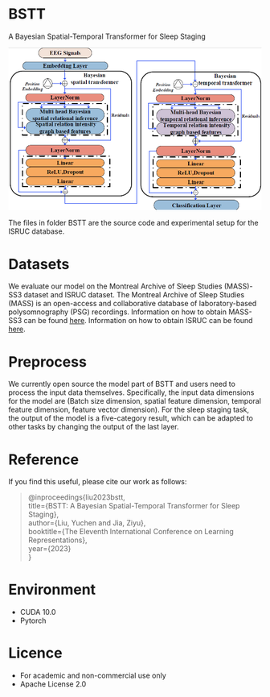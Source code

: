 # BSTT
A Bayesian Spatial-Temporal Transformer for Sleep Staging

![model_architecture](fig/BSTT_main.png)

The files in folder BSTT are the source code and experimental setup for the ISRUC database.

# Datasets

 We evaluate our model on the Montreal Archive of Sleep Studies (MASS)-SS3 dataset and ISRUC dataset. The Montreal Archive of Sleep Studies (MASS) is an open-access and collaborative database of laboratory-based polysomnography (PSG) recordings. Information on how to obtain MASS-SS3 can be found [here](http://massdb.herokuapp.com/en/). Information on how to obtain ISRUC can be found [here](https://sleeptight.isr.uc.pt/).
 
 # Preprocess

 We currently open source the model part of BSTT and users need to process the input data themselves. Specifically, the input data dimensions for the model are (Batch size dimension, spatial feature dimension, temporal feature dimension, feature vector dimension). For the sleep staging task, the output of the model is a five-category result, which can be adapted to other tasks by changing the output of the last layer.
 
 # Reference
 If you find this useful, please cite our work as follows:
> @inproceedings{liu2023bstt,<br>
>   title={BSTT: A Bayesian Spatial-Temporal Transformer for Sleep Staging},<br>
>   author={Liu, Yuchen and Jia, Ziyu},<br>
>   booktitle={The Eleventh International Conference on Learning Representations},<br>
>   year={2023}<br>
> }

# Environment

- CUDA 10.0
- Pytorch

# Licence

- For academic and non-commercial use only
- Apache License 2.0
